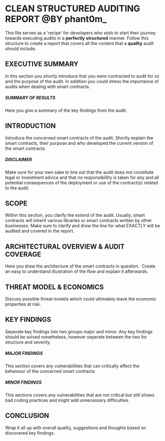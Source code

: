 # CLEAN STRUCTURED AUDITING REPORT @BY phant0m_
This file serves as a 'recipe' for developers who wish to start their journey towards executing audits in a <b>perfectly structured</b> manner.
Follow this structure to create a report that covers all the content that a <b>quality</b> audit should include.

## EXECUTIVE SUMMARY
In this section you shortly introduce that you were contracted to audit for xx and the purpose of the audit. 
In addition you could stress the importance of audits when dealing with smart contracts.


##### SUMMARY OF RESULTS
Here you give a summary of the key findings from the audit. 


## INTRODUCTION
Introduce the concerned smart contracts of the audit.
Shortly explain the smart contracts, their purpose and who developed the current version of the smart contracts.

##### DISCLAIMER
Make sure for your own sake to line out that the audit does not constitute legal or investment advice and that no responsibillity is taken for any and all potential consequences of the deployment or use of the contract(s) related to the audit.


## SCOPE
Within this section, you clarify the extend of the audit. Usually, smart contracts will inherit various libraries or smart contracts written by other businesses. 
Make sure to clarify and draw the line for what EXACTLY will be audited and covered in the report. 


## ARCHITECTURAL OVERVIEW & AUDIT COVERAGE
Here you draw the architecture of the smart contracts in question.  Create an easy to understand illustration of the flow and explain it afterwards. 


## THREAT MODEL & ECONOMICS 
Discuss possible threat models which could ultimately leave the economic properties at risk. 


## KEY FINDINGS
Seperate key findings into two groups major and minor. 
Any key findings should be solved nonetheless, however seperate between the two for structure and severity.

##### MAJOR FINDINGS
This section covers any vulnerabilities that can critically effect the behaviour of the concerned smart contracts

##### MINOR FINDINGS
This sections covers any vulnerabilities that are not critical but still shows bad coding practices and might add unnecessary difficulties.


## CONCLUSION
Wrap it all up with overall quality, suggestions and thoughts based on discovered key findings. 


